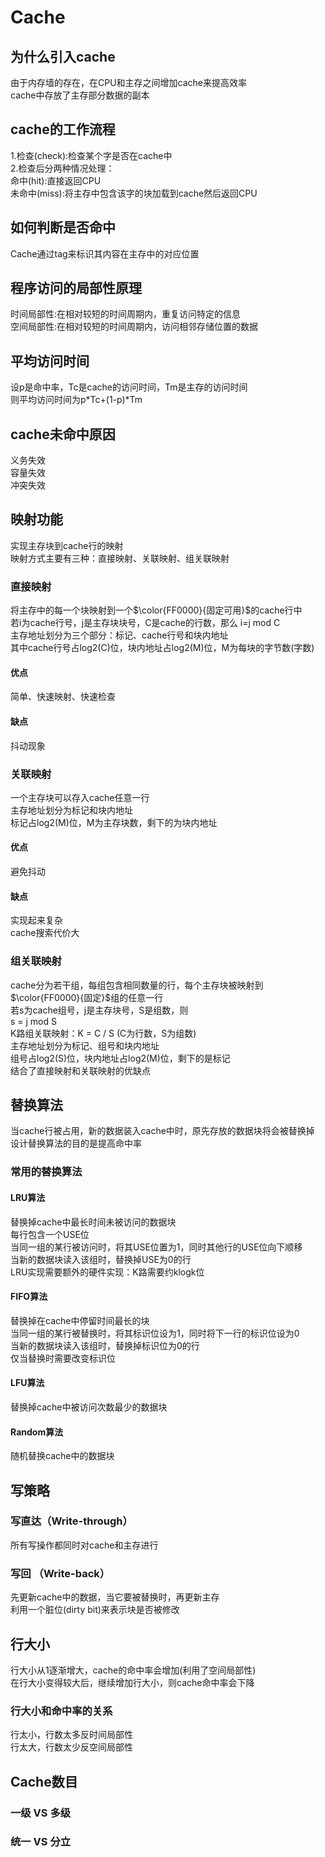 # Cache
## 为什么引入cache
由于内存墙的存在，在CPU和主存之间增加cache来提高效率<br>
cache中存放了主存部分数据的副本<br>
## cache的工作流程
1.检查(check):检查某个字是否在cache中<br>
2.检查后分两种情况处理：<br>
命中(hit):直接返回CPU<br>
未命中(miss):将主存中包含该字的块加载到cache然后返回CPU<br>
## 如何判断是否命中
Cache通过tag来标识其内容在主存中的对应位置<br>
## 程序访问的局部性原理
时间局部性:在相对较短的时间周期内，重复访问特定的信息<br>
空间局部性:在相对较短的时间周期内，访问相邻存储位置的数据<br>
## 平均访问时间
设p是命中率，Tc是cache的访问时间，Tm是主存的访问时间<br>
则平均访问时间为p*Tc+(1-p)*Tm<br>
## cache未命中原因
义务失效<br>
容量失效<br>
冲突失效<br>
## 映射功能
实现主存块到cache行的映射<br>
映射方式主要有三种：直接映射、关联映射、组关联映射<br>
### 直接映射
将主存中的每一个块映射到一个$\color{FF0000}{固定可用}$的cache行中<br>
若i为cache行号，j是主存块块号，C是cache的行数，那么 i=j mod C<br>
主存地址划分为三个部分：标记、cache行号和块内地址<br>
其中cache行号占log2(C)位，块内地址占log2(M)位，M为每块的字节数(字数)<br>
#### 优点
简单、快速映射、快速检查
#### 缺点
抖动现象
### 关联映射
一个主存块可以存入cache任意一行<br>
主存地址划分为标记和块内地址<br>
标记占log2(M)位，M为主存块数，剩下的为块内地址
#### 优点
避免抖动
#### 缺点
实现起来复杂<br>
cache搜索代价大<br>
### 组关联映射
cache分为若干组，每组包含相同数量的行，每个主存块被映射到$\color{FF0000}{固定}$组的任意一行<br>
若s为cache组号，j是主存块号，S是组数，则<br>
s = j mod S<br>
K路组关联映射：K = C / S (C为行数，S为组数)<br>
主存地址划分为标记、组号和块内地址<br>
组号占log2(S)位，块内地址占log2(M)位，剩下的是标记<br>
结合了直接映射和关联映射的优缺点<br>
## 替换算法
当cache行被占用，新的数据装入cache中时，原先存放的数据块将会被替换掉<br>
设计替换算法的目的是提高命中率<br>
### 常用的替换算法
#### LRU算法
替换掉cache中最长时间未被访问的数据块<br>
每行包含一个USE位<br>
当同一组的某行被访问时，将其USE位置为1，同时其他行的USE位向下顺移<br>
当新的数据块读入该组时，替换掉USE为0的行<br>
LRU实现需要额外的硬件实现：K路需要约klogk位<br>
#### FIFO算法
替换掉在cache中停留时间最长的块<br>
当同一组的某行被替换时，将其标识位设为1，同时将下一行的标识位设为0<br>
当新的数据块读入该组时，替换掉标识位为0的行<br>
仅当替换时需要改变标识位<br>
#### LFU算法
替换掉cache中被访问次数最少的数据块<br>
#### Random算法
随机替换cache中的数据块<br>
## 写策略
### 写直达（Write-through）
所有写操作都同时对cache和主存进行<br>
### 写回 （Write-back）
先更新cache中的数据，当它要被替换时，再更新主存<br>
利用一个脏位(dirty bit)来表示块是否被修改<br>
## 行大小
行大小从1逐渐增大，cache的命中率会增加(利用了空间局部性)<br>
在行大小变得较大后，继续增加行大小，则cache命中率会下降<br>
### 行大小和命中率的关系
行太小，行数太多反时间局部性<br>
行太大，行数太少反空间局部性<br>
## Cache数目
### 一级 VS 多级
### 统一 VS 分立
